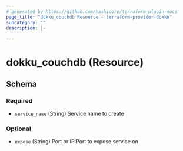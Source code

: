 ```yaml
---
# generated by https://github.com/hashicorp/terraform-plugin-docs
page_title: "dokku_couchdb Resource - terraform-provider-dokku"
subcategory: ""
description: |-
  
---
```


# dokku_couchdb (Resource)





<!-- schema generated by tfplugindocs -->
## Schema

### Required

- `service_name` (String) Service name to create

### Optional

- `expose` (String) Port or IP:Port to expose service on
